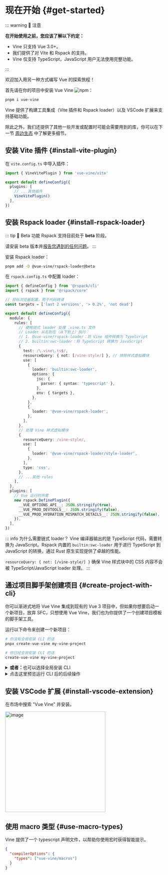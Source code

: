# 现在开始 {#get-started}

::: warning 🚨 注意

<b>在开始使用之前，您应该了解以下约定：</b>

- Vine 只支持 <span class="hlmark">Vue 3.0+</span>。
- 我们提供了对 <span class="hlmark">Vite</span> 和 <span class="hlmark">Rspack</span> 的支持。
- Vine <span class="hlmark">仅支持 TypeScript</span>，JavaScript 用户无法使用完整功能。

:::

欢迎加入用另一种方式编写 Vue 的探索旅程！

首先请在你的项目中安装 Vue Vine ![npm](https://img.shields.io/npm/v/vue-vine)：

```bash
pnpm i vue-vine
```

Vine 提供了构建工具集成（Vite 插件和 Rspack loader）以及 VSCode 扩展来支持基础功能。

除此之外，我们还提供了其他一些开发或配置时可能会需要用到的库，你可以在下一节 [周边生态](./ecosystem.md) 中了解更多细节。

## 安装 Vite 插件 {#install-vite-plugin}

在 `vite.config.ts` 中导入插件：

```ts [vite.config.ts]
import { VineVitePlugin } from 'vue-vine/vite'

export default defineConfig({
  plugins: [
    // ...其他插件
    VineVitePlugin()
  ],
})
```

## 安装 Rspack loader {#install-rspack-loader}

::: tip 🧪 Beta 功能
Rspack 支持目前处于 **beta** 阶段。

请安装 beta 版本并[报告您遇到的任何问题](https://github.com/vue-vine/vue-vine/issues)。
:::

安装 Rspack loader：

```bash
pnpm add -D @vue-vine/rspack-loader@beta
```

在 `rspack.config.ts` 中配置 loader：

```ts [rspack.config.ts]
import { defineConfig } from '@rspack/cli'
import { rspack } from '@rspack/core'

// 目标浏览器配置，用于代码转译
const targets = ['last 2 versions', '> 0.2%', 'not dead']

export default defineConfig({
  module: {
    rules: [
      // 使用链式 loader 处理 .vine.ts 文件
      // Loader 从右到左（从下到上）执行：
      // 1. @vue-vine/rspack-loader：将 Vine 组件转换为 TypeScript
      // 2. builtin:swc-loader：将 TypeScript 转换为 JavaScript
      {
        test: /\.vine\.ts$/,
        resourceQuery: { not: [/vine-style/] }, // 排除样式虚拟模块
        use: [
          {
            loader: 'builtin:swc-loader',
            options: {
              jsc: {
                parser: { syntax: 'typescript' },
              },
              env: { targets },
            },
          },
          {
            loader: '@vue-vine/rspack-loader',
          },
        ],
      },
      // 处理 Vine 样式虚拟模块
      {
        resourceQuery: /vine-style/,
        use: [
          {
            loader: '@vue-vine/rspack-loader/style-loader',
          },
        ],
        type: 'css',
      },
      // ...其他 rules
    ],
  },
  plugins: [
    // Vue 运行时所需
    new rspack.DefinePlugin({
      __VUE_OPTIONS_API__: JSON.stringify(true),
      __VUE_PROD_DEVTOOLS__: JSON.stringify(false),
      __VUE_PROD_HYDRATION_MISMATCH_DETAILS__: JSON.stringify(false),
    }),
  ],
})
```

::: info 为什么需要链式 loader？
Vine 编译器输出的是 TypeScript 代码，需要转换为 JavaScript。Rspack 内置的 `builtin:swc-loader` 用于进行 TypeScript 到 JavaScript 的转换，通过 Rust 原生实现提供了卓越的性能。

`resourceQuery: { not: [/vine-style/] }` 确保 Vine 样式块中的 CSS 内容不会被 TypeScript/JavaScript loader 处理。
:::

## 通过项目脚手架创建项目 {#create-project-with-cli}

你可以渐进式地将 Vue Vine 集成到现有的 Vue 3 项目中，但如果你想要启动一个新项目，放弃 SFC，只想使用 Vue Vine，我们也为你提供了一个创建项目模板的脚手架工具。

运行以下命令来创建一个新项目：

```bash
# 你没有全局安装 CLI 的话
pnpx create-vue-vine my-vine-project

# 你已经全局安装 CLI 的话
create-vue-vine my-vine-project
```

<details>
<summary class="text-sm text-gray-500 cursor-pointer"><b>或者：</b>也可以选择全局安装 CLI</summary>

```bash
pnpm i -g create-vue-vine
```

</details>

<details>
<summary class="text-sm text-gray-500 cursor-pointer">点击这里预览运行 CLI 后的后续操作</summary>

```text
> pnpx create-vue-vine my-vine-project

...

┌  Vue Vine - Another style of writing Vue components
│
◇  Use Vue Router?
│  Yes
│
◇  Use Pinia as state management?
│  Yes
│
◇  Using atomized css?
│  - UnoCSS
│  - Tailwind
│  - No
│
◇  Install all dependencies for the project now?
│  Yes
│
◇  Project created at: /path/to/my-vine-project
│

...

◇  Dependencies installed!
│
└  You're all set! Now run:

   cd my-vine-project
   pnpm dev

   Happy hacking!
```

</details>

## 安装 VSCode 扩展 {#install-vscode-extension}

在市场中搜索 "Vue Vine" 并安装。

<img width="320" alt="image" src="/vscode-ext-download.png">

## 使用 macro 类型 {#use-macro-types}

Vine 提供了一个 typescript 声明文件，以帮助你使用宏时获得智能提示。

```json [tsconfig.json]
{
  "compilerOptions": {
    "types": ["vue-vine/macros"]
  }
}
```
